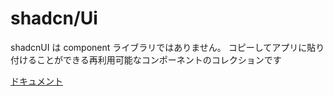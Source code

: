 # shadcn/Ui

shadcnUI は component ライブラリではありません。
コピーしてアプリに貼り付けることができる再利用可能なコンポーネントのコレクションです

[ドキュメント](https://ui.shadcn.com/docs)
